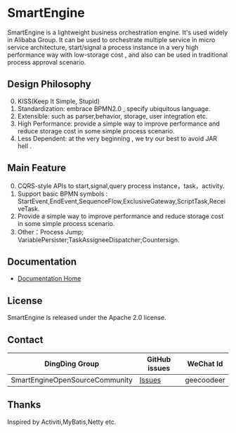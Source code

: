 
# SmartEngine

SmartEngine is a lightweight business orchestration engine. It's used widely in Alibaba Group.
It can be used to orchestrate multiple service in micro service architecture, start/signal a process instance in a very high performance way with low-storage cost , and also can be used in  traditional process approval scenario.

## Design Philosophy

0. KISS(Keep It Simple, Stupid)
1. Standardization: embrace BPMN2.0 , specify ubiquitous language.
2. Extensible: such as parser,behavior, storage, user integration etc. 
3. High Performance: provide a simple  way to improve performance and reduce storage cost in some simple process scenario.
4. Less Dependent: at the very beginning , we try our best to avoid JAR hell .

 
## Main Feature

0. CQRS-style APIs to start,signal,query process instance，task，activity.
1. Support basic BPMN symbols : StartEvent,EndEvent,SequenceFlow,ExclusiveGateway,ScriptTask,ReceiveTask.
2. Provide a simple  way to improve performance and reduce storage cost in some simple process scenario.
3. Other：Process Jump; VariablePersister;TaskAssigneeDispatcher;Countersign.


## Documentation
- [Documentation Home](https://github.com/alibaba/SmartEngine/wiki)


## License
SmartEngine is released under the Apache 2.0 license.

## Contact


| DingDing Group                               | GitHub issues |  WeChat Id|
|-------------------------------------|--------------|---------|
| SmartEngineOpenSourceCommunity | [Issues]     | geecoodeer|

[issues]: https://github.com/alibaba/SmartEngine/issues

## Thanks 
Inspired by Activiti,MyBatis,Netty etc.